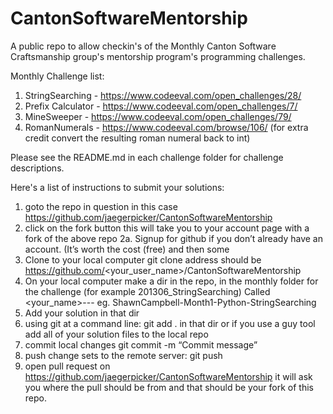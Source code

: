 CantonSoftwareMentorship
========================

A public repo to allow checkin's of the Monthly Canton Software Craftsmanship group's mentorship program's 
programming challenges. 

Monthly Challenge list:
1. StringSearching - https://www.codeeval.com/open_challenges/28/
2. Prefix Calculator - https://www.codeeval.com/open_challenges/7/
3. MineSweeper - https://www.codeeval.com/open_challenges/79/
4. RomanNumerals - https://www.codeeval.com/browse/106/ (for extra credit convert the resulting roman numeral back to int)

Please see the README.md in each challenge folder for challenge descriptions.


Here's a list of instructions to submit your solutions:
1. goto the repo in question in this case https://github.com/jaegerpicker/CantonSoftwareMentorship
2. click on the fork button this will take you to your account page with a fork of the above repo
 2a. Signup for github if you don’t already have an account. (It’s worth the cost (free) and then some
3. Clone to your local computer git clone <repo> address should be https://github.com/<your_user_name>/CantonSoftwareMentorship
4. On your local computer make a dir in the repo, in the monthly folder for the challenge (for example 201306_StringSearching) 
   Called <your_name>-<month>-<lang>-<challenge> eg. ShawnCampbell-Month1-Python-StringSearching
5. Add your solution in that dir
6. using git at a command line: git add . in that dir or if you use a guy tool add all of your solution files to the local repo
7. commit local changes git commit -m “Commit message”
8. push change sets to the remote server: git push
9. open pull request on https://github.com/jaegerpicker/CantonSoftwareMentorship
  it will ask you where the pull should be from and that should be your fork of this repo.


